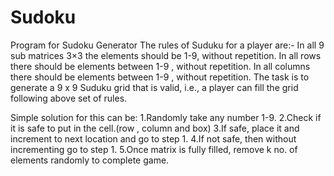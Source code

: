 # Sudoku
Program for Sudoku Generator
The rules of Suduku for a player are:-
In all 9 sub matrices 3×3 the elements should be 1-9, without repetition.
In all rows there should be elements between 1-9 , without repetition.
In all columns there should be elements between 1-9 , without repetition.
The task is to generate a 9 x 9 Suduku grid that is valid, i.e., a player can fill the grid following above set of rules.


Simple solution for this can be:
1.Randomly take any number 1-9.
2.Check if it is safe to put in the cell.(row , column and box)
3.If safe, place it and increment to next location and go to step 1.
4.If not safe, then without incrementing go to step 1.
5.Once matrix is fully filled, remove k no. of elements randomly to complete game.
